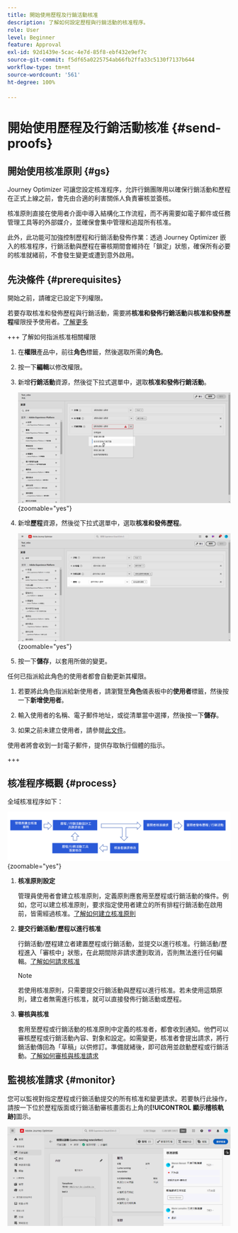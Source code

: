 ```yaml
---
title: 開始使用歷程及行銷活動核准
description: 了解如何設定歷程與行銷活動的核准程序。
role: User
level: Beginner
feature: Approval
exl-id: 92d1439e-5cac-4e7d-85f8-ebf432e9ef7c
source-git-commit: f5df65a0225754ab66fb2ffa33c5130f7137b644
workflow-type: tm+mt
source-wordcount: '561'
ht-degree: 100%

---
```


# 開始使用歷程及行銷活動核准 {#send-proofs}

## 開始使用核准原則 {#gs}

Journey Optimizer 可讓您設定核准程序，允許行銷團隊用以確保行銷活動和歷程在正式上線之前，會先由合適的利害關係人負責審核並簽核。

核准原則直接在使用者介面中導入結構化工作流程，而不再需要如電子郵件或任務管理工具等的外部媒介，並確保會集中管理和追蹤所有核准。

此外，此功能可加強控制歷程和行銷活動發佈作業：透過 Journey Optimizer 嵌入的核准程序，行銷活動與歷程在審核期間會維持在「鎖定」狀態，確保所有必要的核准就緒前，不會發生變更或遭到意外啟用。

## 先決條件 {#prerequisites}

開始之前，請確定已設定下列權限。

若要存取核准和發佈歷程與行銷活動，需要將&#x200B;**核准和發佈行銷活動**&#x200B;與&#x200B;**核准和發佈歷程**&#x200B;權限授予使用者。[了解更多](../administration/permissions.md)

+++  了解如何指派核准相關權限

1. 在&#x200B;**權限**&#x200B;產品中，前往&#x200B;**角色**&#x200B;標籤，然後選取所需的&#x200B;**角色**。

1. 按一下&#x200B;**編輯**&#x200B;以修改權限。

1. 新增&#x200B;**行銷活動**&#x200B;資源，然後從下拉式選單中，選取&#x200B;**核准和發佈行銷活動**。

   ![](assets/permissions_approval.png){zoomable="yes"}

1. 新增&#x200B;**歷程**&#x200B;資源，然後從下拉式選單中，選取&#x200B;**核准和發佈歷程**。

   ![](assets/permissions_approval_2.png){zoomable="yes"}

1. 按一下&#x200B;**儲存**，以套用所做的變更。

任何已指派給此角色的使用者都會自動更新其權限。

1. 若要將此角色指派給新使用者，請瀏覽至&#x200B;**角色**&#x200B;儀表板中的&#x200B;**使用者**&#x200B;標籤，然後按一下&#x200B;**新增使用者**。

1. 輸入使用者的名稱、電子郵件地址，或從清單當中選擇，然後按一下&#x200B;**儲存**。

1. 如果之前未建立使用者，請參閱[此文件](https://experienceleague.adobe.com/zh-hant/docs/experience-platform/access-control/abac/permissions-ui/users)。

使用者將會收到一封電子郵件，提供存取執行個體的指示。

+++

## 核准程序概觀 {#process}

全域核准程序如下：

![](assets/approval-process.png){zoomable="yes"}

1. **核准原則設定**

   管理員使用者會建立核准原則，定義原則應套用至歷程或行銷活動的條件。例如，您可以建立核准原則，要求指定使用者建立的所有排程行銷活動在啟用前，皆需經過核准。[了解如何建立核准原則](approval-policies.md)

1. **提交行銷活動/歷程以進行核准**

   行銷活動/歷程建立者建置歷程或行銷活動，並提交以進行核准。行銷活動/歷程進入「審核中」狀態，在此期間除非請求遭到取消，否則無法進行任何編輯。[了解如何請求核准](request-approval.md)

   >[!NOTE]
   >
   >若使用核准原則，只需要提交行銷活動與歷程以進行核准。若未使用這類原則，建立者無需進行核准，就可以直接發佈行銷活動或歷程。

1. **審核與核准**

   套用至歷程或行銷活動的核准原則中定義的核准者，都會收到通知。他們可以審核歷程或行銷活動內容、對象和設定。如需變更，核准者會提出請求，將行銷活動傳回為「草稿」以供修訂。準備就緒後，即可啟用並啟動歷程或行銷活動。[了解如何審核與核准請求](review-approve-request.md)

## 監視核准請求 {#monitor}

您可以監視對指定歷程或行銷活動提交的所有核准和變更請求。若要執行此操作，請按一下位於歷程版面或行銷活動審核畫面右上角的&#x200B;**[!UICONTROL 顯示稽核軌跡]**&#x200B;圖示。

![](assets/monitor-requests.png)
